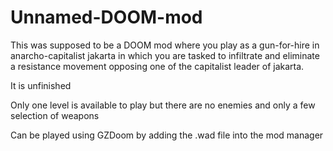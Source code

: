 # Unnamed-DOOM-mod
This was supposed to be a DOOM mod where you play as a gun-for-hire in anarcho-capitalist jakarta in which you are tasked to infiltrate and eliminate a resistance movement opposing one of the capitalist leader of jakarta.

It is unfinished

Only one level is available to play but there are no enemies and only a few selection of weapons

Can be played using GZDoom by adding the .wad file into the mod manager
